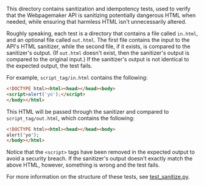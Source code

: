 This directory contains sanitization and idempotency tests, used to verify
that the Webpagemaker API is sanitizing potentially dangerous HTML when
needed, while ensuring that harmless HTML isn't unnecessarily altered.

Roughly speaking, each test is a directory that contains a file called
`in.html`, and an optional file called `out.html`. The first file contains
the input to the API's HTML sanitizer, while the second file, if it exists,
is compared to the sanitizer's output. (If `out.html` doesn't exist, then
the sanitizer's output is compared to the original input.) If the sanitizer's 
output is not identical to the expected output, the test fails.

For example, `script_tag/in.html` contains the following:

```html
<!DOCTYPE html><html><head></head><body>
<script>alert('yo');</script>
</body></html>
```

This HTML will be passed through the sanitizer and compared to `script_tag/out.html`, which contains the following:

```html
<!DOCTYPE html><html><head></head><body>
alert('yo');
</body></html>
```

Notice that the `<script>` tags have been removed in the expected output
to avoid a security breach. If the sanitizer's output doesn't exactly
match the above HTML, however, something is wrong and the test fails.

For more information on the structure of these tests, see
[test_sanitize.py](https://github.com/mozilla/webpagemaker/blob/development/webpagemaker/api/tests/test_sanitize.py#L1).
